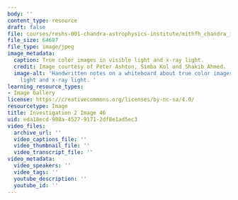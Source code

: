 ```yaml
---
body: ''
content_type: resource
draft: false
file: courses/reshs-001-chandra-astrophysics-institute/mithfh_chandra_inv2_imgprc.jpg
file_size: 64687
file_type: image/jpeg
image_metadata:
  caption: True color images in visible light and x-ray light.
  credit: Image courtesy of Peter Ashton, Simba Kol and Shakib Ahmed.
  image-alt: 'Handwritten notes on a whiteboard about true color images in visible
    light and x-ray light. '
learning_resource_types:
- Image Gallery
license: https://creativecommons.org/licenses/by-nc-sa/4.0/
resourcetype: Image
title: Investigation 2 Image 46
uid: eda18ecd-908a-4527-9171-2df8e1ad5ec3
video_files:
  archive_url: ''
  video_captions_file: ''
  video_thumbnail_file: ''
  video_transcript_file: ''
video_metadata:
  video_speakers: ''
  video_tags: ''
  youtube_description: ''
  youtube_id: ''
---
```


